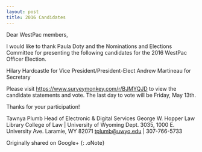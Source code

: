 ```yaml
---
layout: post
title: 2016 Candidates
---
```


Dear WestPac members,

I would like to thank Paula Doty and the Nominations and Elections Committee for presenting the following candidates for the 2016 WestPac Officer Election.

Hilary Hardcastle for Vice President/President-Elect
Andrew Martineau for Secretary

Please visit https://www.surveymonkey.com/r/BJMYQJD to view the candidate statements and vote.   The last day to vote will be Friday, May 13th.

Thanks for your participation!

Tawnya Plumb
Head of Electronic & Digital Services
George W. Hopper Law Library
College of Law | University of Wyoming
Dept. 3035, 1000 E. University Ave.
Laramie, WY 82071
tplumb@uwyo.edu | 307-766-5733

Originally shared on Google+
{: .oNote}

